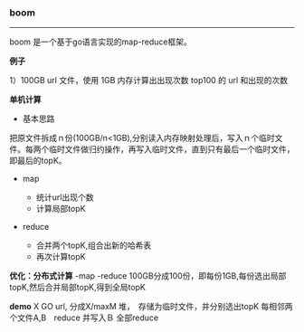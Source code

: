 ### boom
--- 
boom 是一个基于go语言实现的map-reduce框架。


**例子**

1）100GB url 文件，使用 1GB 内存计算出出现次数 top100 的 url 和出现的次数

**单机计算**

- 基本思路

把原文件拆成ｎ份(100GB/n<1GB),分别读入内存映射处理后，写入ｎ个临时文件。每两个临时文件做归约操作，再写入临时文件，直到只有最后一个临时文件，即最后的topK。

- map
    - 统计url出现个数
    - 计算局部topK

- reduce
    - 合并两个topK,组合出新的哈希表
    - 再次计算topK
  

**优化：分布式计算**
-map 
-reduce
100GB分成100份，即每份1GB,每份选出局部topK,然后合并局部topK,得到全局topK

**demo**
X GO url, 分成X/maxM 堆，　存储为临时文件，并分别选出topK
每相邻两个文件A,B　reduce 并写入Ｂ
全部reduce
